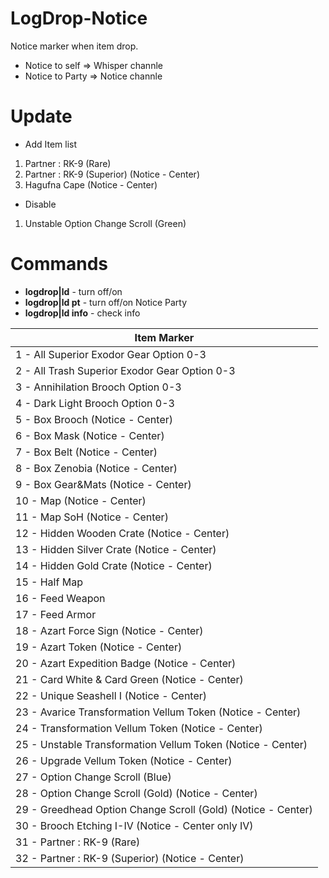 # LogDrop-Notice
Notice marker when item drop.
- Notice to self => Whisper channle
- Notice to Party => Notice channle

# Update
- Add Item list

1. Partner : RK-9 (Rare)
2. Partner : RK-9 (Superior) (Notice - Center)
3. Hagufna Cape (Notice - Center)

- Disable
1. Unstable Option Change Scroll (Green)


# Commands 
- **logdrop|ld** - turn off/on
- **logdrop|ld pt** - turn off/on Notice Party
- **logdrop|ld info** - check info

| Item Marker |
| ------------------------ |
| 1 - All Superior Exodor Gear Option 0-3 |
| 2 - All Trash Superior Exodor Gear Option 0-3 |
| 3 - Annihilation Brooch Option 0-3 |
| 4 - Dark Light Brooch Option 0-3 |
| 5 - Box Brooch (Notice - Center) |
| 6 - Box Mask (Notice - Center) |
| 7 - Box Belt (Notice - Center) |
| 8 - Box Zenobia (Notice - Center) |
| 9 - Box Gear&Mats (Notice - Center) |
| 10 - Map (Notice - Center) |
| 11 - Map SoH (Notice - Center) |
| 12 - Hidden Wooden Crate (Notice - Center) |
| 13 - Hidden Silver Crate (Notice - Center) |
| 14 - Hidden Gold Crate (Notice - Center) |
| 15 - Half Map |
| 16 - Feed Weapon |
| 17 - Feed Armor |
| 18 - Azart Force Sign (Notice - Center) |
| 19 - Azart Token (Notice - Center) |
| 20 - Azart Expedition Badge (Notice - Center) |
| 21 - Card White & Card Green (Notice - Center) |
| 22 - Unique Seashell I (Notice - Center) |
| 23 - Avarice Transformation Vellum Token (Notice - Center) |
| 24 - Transformation Vellum Token (Notice - Center) |
| 25 - Unstable Transformation Vellum Token (Notice - Center) |
| 26 - Upgrade Vellum Token (Notice - Center) |
| 27 - Option Change Scroll (Blue) |
| 28 - Option Change Scroll (Gold) (Notice - Center) |
| 29 - Greedhead Option Change Scroll (Gold) (Notice - Center) |
| 30 - Brooch Etching I-IV (Notice - Center only IV) |
| 31 - Partner : RK-9 (Rare) |
| 32 - Partner : RK-9 (Superior) (Notice - Center) |
